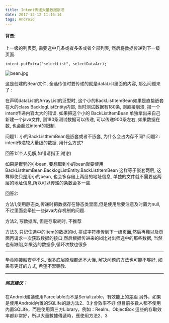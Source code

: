 ```yaml
---
title: Intent传递大量数据崩溃
date: 2017-12-12 11:16:14
tags: Android
---
```


#### 背景:
上一级的列表页, 需要选中几条或者多条或者全部列表, 然后将数据传递到下一级页面. 

    intent.putExtra("selectList", selectDataArr);
    


![bean.jpg](http://upload-images.jianshu.io/upload_images/1491333-d1dd9976d1f00c2e.jpg?imageMogr2/auto-orient/strip%7CimageView2/2/w/1240)

<!-- more -->

这是创建的Bean文件, 全选传值时要传递的就是dataList里面的内容, 那么问题来了 :

在声明dataList的ArrayList的泛型时, 这个小的BackListItemBean如果是直接嵌套在大的class BacklogListEntity内部, 当时测试数据有180条, 则直接崩溃, 报一个intent传递内容太大的错误. 如果把这个小的 BackListItemBean 单独拿出来自己新建一个java文件, 则180条测试数据可以传递, 可以传递900条左右, 如果数据在数, 也会超过intent的限制.
    
    

问题1 : 小的BackListItemBean是嵌套或者不嵌套, 为什么会占内存不同? 
问题2 : intent传递较大量级的数据, 用什么方式?


回答1:(个人见解,如错请指正,谢谢)
    
如果是嵌套的小bean, 要想取到小的bean就要使用BackListItemBean.BacklogListEntity.BackListItemBean 这样等于嵌套两层, 这样即使只是用小的bean, 也会多存储上两层的地址信息, 单独的文件就不需要这两层的地址信息,所以可以传递的条数会多一些.
    
回答2:

方法1,使用静态类,传递时把数据存在静态类里面,但是使用后要注意及时置为null, 不过里面会牵扯一些java内存机制的问题.

方法2, 写数据库, 但是存取耗时, 不推荐

方法3, 只记住选中的item的数据的id, 拼成字符串传到下一级页面,然后再鞋以及页面再请求一次获取数据的接口,然后根据传进来的id比对出师选中的那些数据, 当然也有缺陷,如果选的数据多,循环次数也很多
    

-----

毕竟刚接触安卓不久, 很多底层原理都还不大懂, 解决问题的方法也可能不够好, 如果有更好的方式, 希望不累赐教.



-----
##### 网友建议：
在Android建議使用Parcelable而不是Serializable，有效能上的差距
另外，如果是使用Android內置的SQLife的話方法2、3才會效率不好
但目前多數人都不使用內置SQLife，而是使用第三方Library，例如：Realm、ObjectBox
這些的存取效率都非常好，所以大量數據傳遞時，應使用方法2、3


